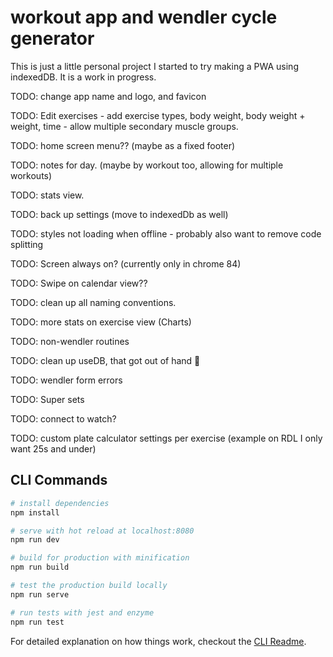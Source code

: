 # workout app and wendler cycle generator

This is just a little personal project I started to try making a PWA using indexedDB. It is a work in progress.

TODO: change app name and logo, and favicon

TODO: Edit exercises - add exercise types, body weight, body weight + weight, time - allow multiple secondary muscle groups.

TODO: home screen menu?? (maybe as a fixed footer)

TODO: notes for day. (maybe by workout too, allowing for multiple workouts)

TODO: stats view.

TODO: back up settings (move to indexedDb as well)

TODO: styles not loading when offline - probably also want to remove code splitting

TODO: Screen always on? (currently only in chrome 84)

TODO: Swipe on calendar view??

TODO: clean up all naming conventions.

TODO: more stats on exercise view (Charts)

TODO: non-wendler routines

TODO: clean up useDB, that got out of hand 😬

TODO: wendler form errors

TODO: Super sets

TODO: connect to watch?

TODO: custom plate calculator settings per exercise (example on RDL I only want 25s and under)

## CLI Commands

```bash
# install dependencies
npm install

# serve with hot reload at localhost:8080
npm run dev

# build for production with minification
npm run build

# test the production build locally
npm run serve

# run tests with jest and enzyme
npm run test
```

For detailed explanation on how things work, checkout the [CLI Readme](https://github.com/developit/preact-cli/blob/master/README.md).
